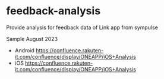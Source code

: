 # feedback-analysis
Provide analysis for feedback data of Link app from sympulse

Sample
August 2023 
* Android https://confluence.rakuten-it.com/confluence/display/ONEAPP/iOS+Analysis
* iOS https://confluence.rakuten-it.com/confluence/display/ONEAPP/iOS+Analysis
